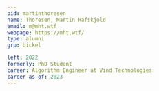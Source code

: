 ```yaml
---
pid: martinthoresen
name: Thoresen, Martin Hafskjold
email: m@mht.wtf
webpage: https://mht.wtf/
type: alumni
grp: bickel

left: 2022
formerly: PhD Student
career: Algorithm Engineer at Vind Technologies
career-as-of: 2023
---
```

